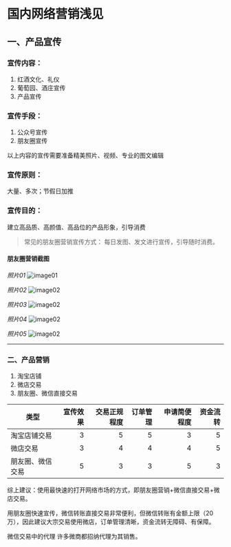 # 国内网络营销浅见

## 一、产品宣传

### 宣传内容：

1. 红酒文化、礼仪
2. 葡萄园、酒庄宣传
3. 产品宣传

### 宣传手段：

1. 公众号宣传
2. 朋友圈宣传

以上内容的宣传需要准备精美照片、视频、专业的图文编辑

### 宣传原则：

大量、多次；节假日加推

### 宣传目的：

建立高品质、高颜值、高品位的产品形象，引导消费

> 常见的朋友圈营销宣传方式：
> 每日发图、发文进行宣传，引导随时消费。

#### 朋友圈营销截图

_照片01_
![image01](./wine_imgs/IMG_7417.PNG)

_照片02_
![image02](./wine_imgs/IMG_7418.PNG)

_照片03_
![image02](./wine_imgs/IMG_7419.PNG)

_照片04_
![image02](./wine_imgs/IMG_7420.PNG)

_照片05_
![image02](./wine_imgs/IMG_7421.PNG)

---

### 二、产品营销

1. 淘宝店铺
2. 微店交易
3. 朋友圈、微信直接交易

|类型|宣传效果|交易正规程度|订单管理|申请简便程度|资金流转|
|---|---:|---:|---:|---:|---:|
|淘宝店铺交易|3|5|5|3|5|
|微店交易|3|4|4|4|5|
|朋友圈、微信交易|5|3|3|5|3|

综上建议：使用最快速的打开网络市场的方式，即朋友圈营销+微信直接交易+微店交易。

用朋友圈快速宣传，微信转账直接交易非常便利，但微信转账有金额上限（20万），因此建议大宗交易使用微店，订单管理清晰，资金流转无障碍、有保障。

微信交易中的代理
许多微商都招纳代理为其销售。